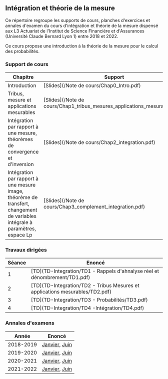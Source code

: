 ## Intégration et théorie de la mesure	

Ce répertoire regroupe les supports de cours, planches d'exercices et annales d'examen du cours d'intégration et théorie de la mesure dispensé aux L3 Actuariat de l'Institut de Science Financière et d'Assurances (Université Claude Bernard Lyon 1) entre 2018 et 2022.

Ce cours propose une introduction à la théorie de la mesure pour le calcul des probabilités. 

### Support de cours

Chapitre             | Support
-----------------   | -------------
Introduction | [Slides](/Note de cours/Chap0_Intro.pdf)
Tribus, mesure et applications mesurables | [Slides](/Note de cours/Chap1_tribus_mesures_applications_mesurables.pdf)
Intégration par rapport à une mesure, théorèmes de convergence et d'inversion | [Slides](/Note de cours/Chap2_integration.pdf)
Intégration par rapport à une mesure image, théorème de transfert, changement de variables intégrale à paramètres, espace Lp | [Slides](/Note de cours/Chap3_complement_integration.pdf)


### Travaux dirigées

Séance             | Enoncé
-----------------   | -------------
1 | [TD](TD-Integration/TD1 - Rappels d'ahnalyse réel et dénombrement/TD1.pdf)
2 | [TD](TD-Integration/TD2 - Tribus Mesures et applications mesurables/TD2.pdf)
3 | [TD](TD-Integration/TD3 - Probabilités/TD3.pdf)
4 | [TD](TD-Integration/TD4 -Intégration/TD4.pdf)

### Annales d'examens

Année            | Enoncé
-----------------   | -------------
2018-2019 | [Janvier](Annales/2018-2019/Exam_integration_L3Actu_2018-2019.pdf), [Juin](Annales/2018-2019/Rattrapage_integration_L3Actu_2018-2019.pdf)
2019-2020 | [Janvier](Annales/2019-2020/Final/Exam_integration_Janvier_2020.pdf), [Juin](Annales/2019-2020/Rattrapage/Exam_integration_Juin_2020.pdf)
2020-2021 | [Janvier](Annales/2020-2021/Exam_integration_Janvier_2021.pdf), [Juin](Annales/2020-2021/Exam_integration_Juin_2021.pdf)
2021-2022 | [Janvier](Annales/2021-2022/Final/Exam_integration_Janvier_2022.pdf), [Juin](Annales/2021-2022/Rattrapage/Exam_integration_Juin_2022.pdf)